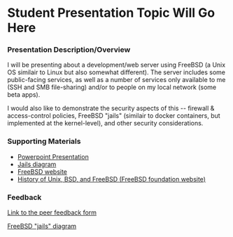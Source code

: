 # Student Presentation Topic Will Go Here

### Presentation Description/Overview

I will be presenting about a development/web server using FreeBSD (a Unix OS similair to Linux but also somewhat different).  The server includes some public-facing services, as well as a number of services only available to me
(SSH and SMB file-sharing) and/or to people on my local network (some beta apps).

I would also like to demonstrate the security aspects of this -- firewall & access-control policies, FreeBSD "jails" (similair to docker containers,
but implemented at the kernel-level), and other security considerations.

### Supporting Materials 

* [Powerpoint Presentation](FreeBSD%20server.pptx)
* [Jails diagram](Jails%20diagram.png) 
* [FreeBSD website](https://www.freebsd.org/)
* [History of Unix, BSD, and FreeBSD (FreeBSD foundation website)](https://freebsdfoundation.org/freebsd/timeline/#:~:text=FreeBSD%20Foundation%20Founded&text=Funding%20comes%20from%20individual%20and,Gibbs%20on%20March%2015%2C%202000.)

### Feedback

[Link to the peer feedback form](Feedback.md)


[FreeBSD "jails" diagram](Jails%20diagram.png)
